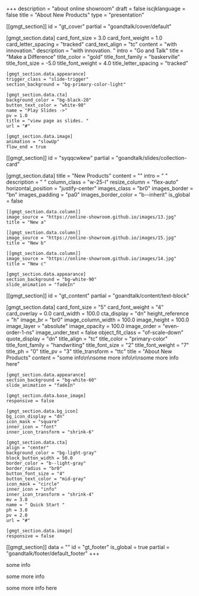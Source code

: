 +++
description = "about online showroom"
draft = false
iscjklanguage = false
title = "About New Products"
type = "presentation"

[[gmgt_section]]
id = "gt_cover"
partial = "goandtalk/cover/default"

  [gmgt_section.data]
  card_font_size = 3.0
  card_font_weight = 1.0
  card_letter_spacing = "tracked"
  card_text_align = "tc"
  content = "with innovation."
  description = "with innovation. "
  intro = "Go and Talk"
  title = "Make a Difference"
  title_color = "gold"
  title_font_family = "baskerville"
  title_font_size = -5.0
  title_font_weight = 4.0
  title_letter_spacing = "tracked"

    [gmgt_section.data.appearance]
    trigger_class = "slide-trigger"
    section_background = "bg-primary-color-light"

    [gmgt_section.data.cta]
    background_color = "bg-black-20"
    button_text_color = "white-90"
    name = "Play Slides ->"
    pv = 1.0
    title = "view page as slides. "
    url = "#"

    [gmgt_section.data.image]
    animation = "slowUp"
    flow_end = true

[[gmgt_section]]
id = "syqqcwkew"
partial = "goandtalk/slides/collection-card"

  [gmgt_section.data]
  title = "New Products"
  content = ""
  intro = " "
  description = "  "
  column_class = "w-25-l"
  resize_column = "flex-auto"
  horizontal_position = "justify-center"
  images_class = "br0"
  images_border = "bn"
  images_padding = "pa0"
  images_border_color = "b--inherit"
  is_global = false

    [[gmgt_section.data.column]]
    image_source = "https://online-showroom.github.io/images/13.jpg"
    title = "New a"

    [[gmgt_section.data.column]]
    image_source = "https://online-showroom.github.io/images/15.jpg"
    title = "New b"

    [[gmgt_section.data.column]]
    image_source = "https://online-showroom.github.io/images/14.jpg"
    title = "New c"

    [gmgt_section.data.appearance]
    section_background = "bg-white-90"
    slide_animation = "fadeIn"

[[gmgt_section]]
id = "gt_content"
partial = "goandtalk/content/text-block"

  [gmgt_section.data]
  card_font_size = "5"
  card_font_weight = "4"
  card_overlay = 0.0
  card_width = 100.0
  cta_display = "dn"
  height_reference = "h"
  image_br = "br0"
  image_column_width = 100.0
  image_height = 100.0
  image_layer = "absolute"
  image_opacity = 100.0
  image_order = "even-order-1-ns"
  image_under_text = false
  object_fit_class = "of-scale-down"
  quote_display = "dn"
  title_align = "tc"
  title_color = "primary-color"
  title_font_family = "handwriting"
  title_font_size = "2"
  title_font_weight = "7"
  title_ph = "0"
  title_pv = "3"
  title_transform = "ttc"
  title = "About New Products"
  content = "some info\n\nsome more info\n\nsome more info here"

    [gmgt_section.data.appearance]
    section_background = "bg-white-60"
    slide_animation = "fadeIn"

    [gmgt_section.data.base_image]
    responsive = false

    [gmgt_section.data.bg_icon]
    bg_icon_display = "dn"
    icon_mask = "square"
    inner_icon = "font"
    inner_icon_transform = "shrink-6"

    [gmgt_section.data.cta]
    align = "center"
    background_color = "bg-light-gray"
    block_button_width = 50.0
    border_color = "b--light-gray"
    border_radius = "br0"
    button_font_size = "4"
    button_text_color = "mid-gray"
    icon_mask = "circle"
    inner_icon = "info"
    inner_icon_transform = "shrink-4"
    mv = 3.0
    name = " Quick Start "
    ph = 3.0
    pv = 2.0
    url = "#"

    [gmgt_section.data.image]
    responsive = false

[[gmgt_section]]
data = ""
id = "gt_footer"
is_global = true
partial = "goandtalk/footer/default_footer"
+++

some info

some more info

some more info here